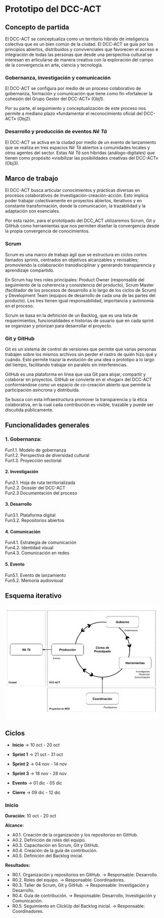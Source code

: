 # Prototipo del DCC-ACT

## Concepto de partida

El DCC-ACT se conceptualiza como un territorio híbrido de inteligencia colectiva que es un bien común de la ciudad. El DCC-ACT se guía por los principios abiertos, distribuidos y convivenciales que favorecen el acceso e integración de todas las personas que desde una perspectiva cultural se interesan en articularse de manera creativa con la exploración del campo de la convergencia en arte, ciencia y tecnología.

### Gobernanza, investigación y comunicación

El DCC-ACT se configura por medio de un proceso colaborativo de gobernanza, formación y comunicación que tiene como fin «fortalecer la cohesión del Grupo Gestor del DCC-ACT» (Obj1).

Por su parte, el seguimiento y conceptualización de este proceso nos permite a mediano plazo «fundamentar el reconocimiento oficial del DCC-ACT» (Obj2).

### Desarrollo y producción de eventos _Nē Tā_

El DCC-ACT se activa en la ciudad por medio de un evento de lanzamiento que se realiza en tres espacios _Nē Tā_ abiertos a comunidades locales y otros agentes del sector. Estas _Nē Tā_ son híbridas (análogo-digitales) que tienen como propósito «visibilizar las posibilidades creativas del DCC-ACT» (Obj3).

## Marco de trabajo

El DCC-ACT busca articular conocimientos y prácticas diversas en procesos colaborativos de investigación-creación-acción. Esto implica poder trabajar colectivamente en proyectos abiertos, iterativos y en constante transformación, donde la comunicación, la trazabilidad y la adaptación son esenciales.

Por esta razón, para el prototipado del DCC_ACT utilizaremos Scrum, Git y GitHub como herramientas que nos permiten diseñar la convergencia desde la propia convergencia de conocimientos.

### Scrum

Scrum es una marco de trabajo ágil que se estructura en ciclos cortos llamados sprints, centrados en objetivos alcanzables y revisables; promoviendo la colaboración transdisciplinar y generando transparencia y aprendizaje compartido.

En Scrum hay tres roles principales: Product Owner (responsable del seguimiento de la coherencia y consistencia del producto), Scrum Master (facilitador de los procesos de desarrollo a lo largo de los ciclos de Scrum) y Development Team (equipos de desarrollo de cada una de las partes del producto). Los tres tienen igual responsabilidad, importancia y autonomía en el proceso.

Scrum se basa en la definición de un Backlog, que es una lista de requerimientos, funcionalidades e historias de usuario que en cada sprint se organizan y priorizan para desarrollar el proyecto.

### Git y GitHub

Git es un sistema de control de versiones que permite que varias personas trabajen sobre los mismos archivos sin perder el rastro de quién hizo qué y cuándo. Esto permite trazar la evolución de una idea o prototipo a lo largo del tiempo, facilitando trabajar en paralelo sin interferencias.

GitHub es una plataforma en línea que usa Git para alojar, compartir y colaborar en proyectos. GitHub se convierte en el «hogar» del DCC-ACT conformándose como un espacio de co-creación abierto que permite la participación asíncrona y distribuida.

Se busca con esta infraestructura promover la transparencia y la ética colaborativa, en la cual cada contribución es visible, trazable y puede ser discutida públicamente.

## Funcionalidades generales

### 1. Gobernanza:

Fun1.1. Modelo de gobernanza\
Fun1.2. Perspectiva de diversidad cultural\
Fun1.3. Proyección sectorial

#### 2. Investigación

Fun2.1. Hoja de ruta territorializada\
Fun2.2. Dossier del DCC-ACT\
Fun2.3 Documentación del proceso

#### 3. Desarrollo

Fun3.1. Plataforma digital\
Fun3.2. Repositorios abiertos

#### 4. Comunicación

Fun4.1. Estrategia de comunicación\
Fun4.2. Identidad visual\
Fun4.3. Comunicación en redes

#### 5. Evento

Fun5.1. Evento de lanzamiento\
Fun5.2. Memoria audiovisual

## Esquema iterativo
![Esquema-iterativo](Esquema-iterativo.png "Esquema-iterativo")

## Ciclos

- **Inicio** -> 10 oct - 20 oct
  
- **Sprint  1** -> 21 oct - 31 oct
- **Sprint  2**  -> 04 nov - 14 nov
- **Sprint  3**  -> 18 nov - 28 nov

- **Evento**  ->  01 dic - 05 dic
- **Cierre**  ->  09 dic - 12 dic

### Inicio

**Duración:** 10 oct - 20 oct

**Alcance:**
* A0.1. Creación de la organización y los repositorios en GitHub.
* A0.2. Definición de roles del equipo.
* A0.3. Capacitación en Scrum, Git y GitHub.
* A0.4. Creación de la guía de contribución.
* A0.5. Definición del Backlog inicial.

**Resultados:**
* R0.1. Organización y repositorios en GitHub.  -> Responsable: Desarrollo.
* R0.2. Roles del equipo.  -> Responsable: Coordinadores.
* R0.3. Taller de Scrum, Git y GitHub. -> Responsable: Investigación y Desarrollo.
* R0.4. Guía de contribución. -> Responsable: Desarrollo, Investigación y Comunicación.
* R0.5. Seguimiento en ClickUp del Backlog inicial.  -> Responsable: Coordinadores.